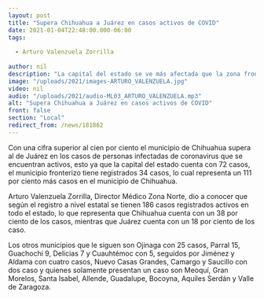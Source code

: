 ```yaml
---
layout: post
title: "Supera Chihuahua a Juárez en casos activos de COVID"
date: 2021-01-04T22:48:00.000-06:00
tags:
  
  - Arturo Valenzuela Zorrilla
  
author: nil
description: "La capital del estado se ve más afectada que la zona fronteriza."
image: "/uploads/2021/images-ARTURO_VALENZUELA.jpg"
video: nil
audio: "/uploads/2021/audio-ML03_ARTURO_VALENZUELA.mp3"
alt: "Supera Chihuahua a Juárez en casos activos de COVID"
front: false
section: "Local"
redirect_from: /news/181862
---
```


Con una cifra superior al cien por ciento el municipio de Chihuahua supera al de Juárez en los casos de personas infectadas de coronavirus que se encuentran activos, esto ya que la capital del estado cuenta con 72 casos, el municipio fronterizo tiene registrados 34 casos, lo cual representa un 111 por ciento más casos en el municipio de Chihuahua.

Arturo Valenzuela Zorrilla, Director Médico Zona Norte, dio a conocer que según el registro a nivel estatal se tienen 186 casos registrados activos en todo el estado, lo que representa que Chihuahua cuenta con un 38 por ciento de los casos, mientras que Juárez cuenta con un 18 por ciento de los caso.

Los otros municipios que le siguen son Ojinaga con 25 casos, Parral 15, Guachochi 9, Delicias 7 y Cuauhtémoc con 5, seguidos por Jiménez y Aldama con cuatro casos, Nuevo Casas Grandes, Camargo y Saucillo con dos caso y quienes solamente presentan un caso son Meoquí, Gran Morelos, Santa Isabel, Allende, Guadalupe, Bocoyna, Aquiles Serdán y Valle de Zaragoza.